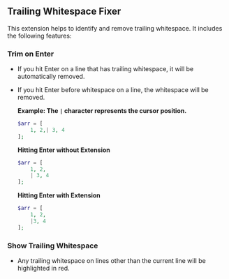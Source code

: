 ## Trailing Whitespace Fixer
This extension helps to identify and remove trailing whitespace.
It includes the following features:

### Trim on Enter
- If you hit Enter on a line that has trailing whitespace, it will be automatically removed.
- If you hit Enter before whitespace on a line, the whitespace will be removed.

	**Example: The `|` character represents the cursor position.**
	```php
	$arr = [
		1, 2,| 3, 4
	];
	```
	**Hitting Enter without Extension**
	```php
	$arr = [
		1, 2,
		| 3, 4
	];
	```
	**Hitting Enter with Extension**
	```php
	$arr = [
		1, 2,
		|3, 4
	];
	```

### Show Trailing Whitespace
- Any trailing whitespace on lines other than the current line will be highlighted in red.
